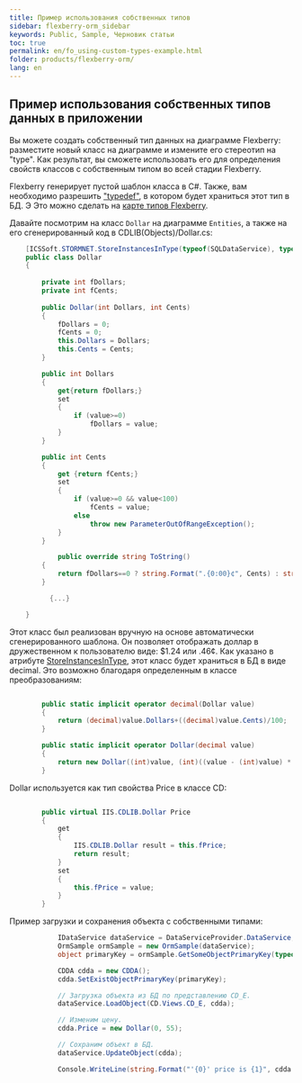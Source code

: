 ```yaml
---
title: Пример использования собственных типов
sidebar: flexberry-orm_sidebar
keywords: Public, Sample, Черновик статьи
toc: true
permalink: en/fo_using-custom-types-example.html
folder: products/flexberry-orm/
lang: en
---
```


## Пример использования собственных типов данных в приложении

Вы можете создать собственный тип данных на диаграмме Flexberry: разместите новый класс на диаграмме и измените его стереотип на "type".
Как результат, вы сможете использовать его для определения свойств классов с собственным типом во всей стадии Flexberry.

Flexberry генерирует пустой шаблон класса в C#. Также, вам необходимо разрешить ["typedef"](classes-with-stereotype-typedef.html), в котором будет храниться этот тип в БД. Э Это можно сделать на [карте типов Flexberry](fd_types-map.html).

Давайте посмотрим на класс `Dollar` на диаграмме `Entities`, а также на его сгенерированный код в CDLIB(Objects)/Dollar.cs:

```csharp
    [ICSSoft.STORMNET.StoreInstancesInType(typeof(SQLDataService), typeof(decimal))]
    public class Dollar
    {
        
		private int fDollars;
		private int fCents;
        
        public Dollar(int Dollars, int Cents)
		{
			fDollars = 0;
			fCents = 0;
            this.Dollars = Dollars;
            this.Cents = Cents;
		}

		public int Dollars 
		{
			get{return fDollars;}
			set 
			{
				if (value>=0) 
					fDollars = value; 
			}
		}

		public int Cents
		{
			get {return fCents;}
			set
			{
				if (value>=0 && value<100)
					fCents = value;
				else
					throw new ParameterOutOfRangeException();
			}
		}

	        public override string ToString()
		{
			return fDollars==0 ? string.Format(".{0:00}¢", Cents) : string.Format("${0}.{1:00}", Dollars, Cents) ;
		}

          {...}

    }
```

Этот класс был реализован вручную на основе автоматически сгенерированного шаблона. Он позволяет отображать доллар в дружественном к пользователю виде: $1.24 или .46¢.
Как указано в атрибуте [StoreInstancesInType](fo_convert-type-property.html), этот класс будет храниться в БД в виде decimal. Это возможно благодаря определенным в классе преобразованиям:

```csharp

        public static implicit operator decimal(Dollar value)
		{
			return (decimal)value.Dollars+((decimal)value.Cents)/100;
		}

        public static implicit operator Dollar(decimal value)
		{
            return new Dollar((int)value, (int)((value - (int)value) * 100));
		}
```

Dollar используется как тип свойства Price в классе CD:

```csharp

        public virtual IIS.CDLIB.Dollar Price
        {
            get
            {
                IIS.CDLIB.Dollar result = this.fPrice;
                return result;
            }
            set
            {
                this.fPrice = value;
            }
        }
```

Пример загрузки и сохранения объекта с собственными типами:

```csharp
            IDataService dataService = DataServiceProvider.DataService;
            OrmSample ormSample = new OrmSample(dataService);
            object primaryKey = ormSample.GetSomeObjectPrimaryKey(typeof(CDDA));

            CDDA cdda = new CDDA();
            cdda.SetExistObjectPrimaryKey(primaryKey);

            // Загрузка объекта из БД по представлению CD_E.
            dataService.LoadObject(CD.Views.CD_E, cdda);

            // Изменим цену.
            cdda.Price = new Dollar(0, 55);

            // Сохраним объект в БД.
            dataService.UpdateObject(cdda);

            Console.WriteLine(string.Format("'{0}' price is {1}", cdda.Name, cdda.Price));
```